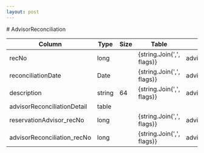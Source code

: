 ```yaml
---
layout: post
---
```


﻿# AdvisorReconciliation


| Column | Type | Size | Table | Description |
| ------ | ---- | ---- | ----- | ----------- |
| recNo | long |  | {string.Join(',', flags)} | advisorReconciliation | 
| reconciliationDate | Date |  | {string.Join(',', flags)} | advisorReconciliation | 
| description | string | 64 | {string.Join(',', flags)} | advisorReconciliation | 
| advisorReconciliationDetail  | table |  |  |  | 
| reservationAdvisor_recNo | long |  | {string.Join(',', flags)} | advisorReconciliationDetail | 
| advisorReconciliation_recNo | long |  | {string.Join(',', flags)} | advisorReconciliationDetail | 
